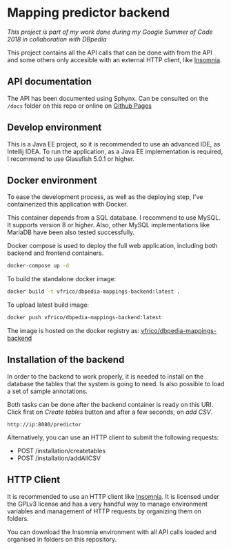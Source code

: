 # Mapping predictor backend

*This project is part of my work done during my Google 
Summer of Code 2018 in collaboration with DBpedia*

This project contains all the API calls that can be done
with from the API and some others only accesible with an
external HTTP client, like [Insomnia](https://insomnia.rest/).

## API documentation
The API has been documented using Sphynx. Can be consulted
on the `/docs` folder on this repo or online on 
[Github Pages](https://vfrico.github.io/mapping-predictor-backend/)

## Develop environment
This is a Java EE project, so it is recommended to use an 
advanced IDE, as Intellij IDEA. To run the application, 
as a Java EE implementation is required, I recommend to use
Glassfish 5.0.1 or higher.

## Docker environment
To ease the development process, as well as the deploying step,
I've containerized this application with Docker.

This container depends from a SQL database. I recommend to use
MySQL. It supports version 8 or higher. Also, other MySQL 
implementations like MariaDB have been also tested successfully.

Docker compose is used to deploy the full web application, 
including both backend and frontend containers.

```bash
docker-compose up -d
```

To build the standalone docker image:
```bash
docker build -t vfrico/dbpedia-mappings-backend:latest .
```

To upload latest build image:
```bash
docker push vfrico/dbpedia-mappings-backend:latest
```

The image is hosted on the docker registry as: 
[vfrico/dbpedia-mappings-backend](https://hub.docker.com/r/vfrico/dbpedia-mappings-backend/)

## Installation of the backend
In order to the backend to work properly, it is needed to 
install on the database the tables that the system is going
to need. Is also possible to load a set of sample annotations.

Both tasks can be done after the backend container is ready
on this URI. Click first on *Create tables* button and after
a few seconds, on *add CSV*.
```
http://ip:8080/predictor
```

Alternatively, you can use an HTTP client to submit the 
following requests:

* POST /installation/createtables
* POST /installation/addAllCSV

  
## HTTP Client
It is recommended to use an HTTP client like [Insomnia](https://insomnia.rest/).
It is licensed under the GPLv3 license and has a very handful
way to manage environment variables and management of
HTTP requests by organizing them on folders.

You can download the Insomnia environment with all API
calls loaded and organised in folders on this repository.

